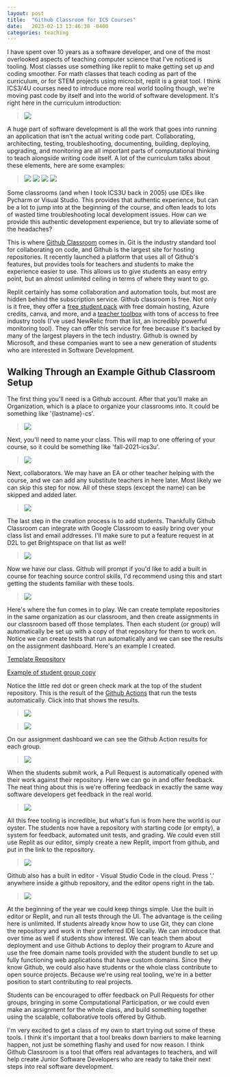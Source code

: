 ```yaml
---
layout: post
title:  "Github Classroom for ICS Courses"
date:   2023-02-13 13:46:38 -0400
categories: teaching
---
```


I have spent over 10 years as a software developer, and one of the most overlooked aspects of teaching computer science that I've noticed is tooling.  Most classes use something like replit to make getting set up and coding smoother.  For math classes that teach coding as part of the curriculum, or for STEM projects using micro:bit, replit is a great tool.  I think ICS3/4U courses need to introduce more real world tooling though, we're moving past code by itself and into the world of software development.  It's right here in the curriculum introduction:

> ![](/assets/img/icscurric.png)

A huge part of software development is all the work that goes into running an application that isn't the actual writing code part.  Collaborating, architecting, testing, troubleshooting, documenting, building, deploying, upgrading, and monitoring are all important parts of computational thinking to teach alongside writing code itself.  A lot of the curriculum talks about these elements, here are some examples:

> ![](/assets/img/curic1.png)
> ![](/assets/img/curic2.png)
> ![](/assets/img/curic3.png)
> ![](/assets/img/curic4.png)

Some classrooms (and when I took ICS3U back in 2005) use IDEs like Pycharm or Visual Studio.  This provides that authentic experience, but can be a lot to jump into at the beginning of the course, and often leads to lots of wasted time troubleshooting local development issues.  How can we provide this authentic development experience, but try to alleviate some of the headaches?

This is where [Github Classroom](https://classroom.github.com/classrooms) comes in.  Git is the industry standard tool for collaborating on code, and Github is the largest site for hosting repositories.  It recently launched a platform that uses all of Github's features, but provides tools for teachers and students to make the experience easier to use.  This allows us to give students an easy entry point, but an almost unlimited ceiling in terms of where they want to go.  

Replit certainly has some collaboration and automation tools, but most are hidden behind the subscription service.  Github classroom is free.  Not only is it free, they offer a [free student pack](https://education.github.com/pack) with free domain hosting, Azure credits, canva, and more, and a [teacher toolbox](https://education.github.com/toolbox) with tons of access to free industry tools (I've used NewRelic from that list, an incredibly powerful monitoring tool).  They can offer this service for free because it's backed by many of the largest players in the tech industry.  Github is owned by Microsoft, and these companies want to see a new generation of students who are interested in Software Development.

## Walking Through an Example Github Classroom Setup

The first thing you'll need is a Github account.  After that you'll make an Organization, which is a place to organize your classrooms into.  It could be something like '{lastname}-cs'.  

> ![](/assets/img/org.png)

Next, you'll need to name your class.  This will map to one offering of your course, so it could be something like 'fall-2021-ics3u'.  

> ![](/assets/img/classname.png)

Next, collaborators.  We may have an EA or other teacher helping with the course, and we can add any substitute teachers in here later.  Most likely we can skip this step for now.  All of these steps (except the name) can be skipped and added later.

> ![](/assets/img/colab.png)

The last step in the creation process is to add students.  Thankfully Github Classroom can integrate with Google Classroom to easily bring over your class list and email addresses.  I'll make sure to put a feature request in at D2L to get Brightspace on that list as well!

> ![](/assets/img/sis.png)

Now we have our class.  Github will prompt if you'd like to add a built in course for teaching source control skills, I'd recommend using this and start getting the students familiar with these tools.  

> ![](/assets/img/class.png)

Here's where the fun comes in to play.  We can create template repositories in the same organization as our classroom, and then create assignments in our classroom based off those templates.  Then each student (or group) will automatically be set up with a copy of that repository for them to work on.  Notice we can create tests that run automatically and we can see the results on the assignment dashboard.  Here's an example I created.

[Template Repository](https://github.com/cs-alkema/test-assignment-template)

[Example of student group copy](https://github.com/cs-alkema/test-assignment-team-best)

Notice the little red dot or green check mark at the top of the student repository.  This is the result of the [Github Actions](https://github.com/features/actions) that run the tests automatically.  Click into that shows the results.

> ![](/assets/img/actions.png)

> ![](/assets/img/actionresult.png)

On our assignment dashboard we can see the Github Action results for each group.

> ![](/assets/img/dash.png)

When the students submit work, a Pull Request is automatically opened with their work against their repository.  Here we can go in and offer feedback.  The neat thing about this is we're offering feedback in exactly the same way software developers get feedback in the real world.  

> ![](/assets/img/pr.png)

All this free tooling is incredible, but what's fun is from here the world is our oyster.  The students now have a repository with starting code (or empty), a system for feedback, automated unit tests, and grading.  We could even still use Replit as our editor, simply create a new Replit, import from github, and put in the link to the repository.

> ![](/assets/img/replit.png)

Github also has a built in editor - Visual Studio Code in the cloud.  Press '.' anywhere inside a github repository, and the editor opens right in the tab.  

> ![](/assets/img/vscode.png)

At the beginning of the year we could keep things simple.  Use the built in editor or Replit, and run all tests through the UI.  The advantage is the ceiling here is unlimited.  If students already know how to use Git, they can clone the repository and work in their preferred IDE locally.  We can introduce that over time as well if students show interest.  We can teach them about deployment and use Github Actions to deploy their program to Azure and use the free domain name tools provided with the student bundle to set up fully functioning web applications that have custom domains.  Since they know Github, we could also have students or the whole class contribute to open source projects.  Because we're using real tooling, we're in a better position to start contributing to real projects.  

Students can be encouraged to offer feedback on Pull Requests for other groups, bringing in some Computational Participation, or we could even make an assignment for the whole class, and build something together using the scalable, collaborative tools offered by Github.  

I'm very excited to get a class of my own to start trying out some of these tools.  I think it's important that a tool breaks down barriers to make learning happen, not just be something flashy and used for now reason.  I think Github Classroom is a tool that offers real advantages to teachers, and will help create Junior Software Developers who are ready to take their next steps into real software development.  
